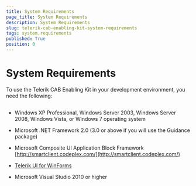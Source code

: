 ```yaml
---
title: System Requirements
page_title: System Requirements
description: System Requirements
slug: telerik-cab-enabling-kit-system-requirements
tags: system,requirements
published: True
position: 0
---
```


# System Requirements



To use the Telerik CAB Enabling Kit in your development environment, you need the following:

## 

* Windows XP Professional, Windows Server 2003, Windows Server 2008, Windows Vista, or Windows 7 operating system 

* Microsoft .NET Framework 2.0 (3.0 or above if you will use the Guidance package)

* Microsoft Composite UI Application Block Framework [http://smartclient.codeplex.com/](http://smartclient.codeplex.com/)

* [Telerik UI for WinForms](http://www.telerik.com/products/winforms.aspx)

* Microsoft Visual Studio 2010 or higher
